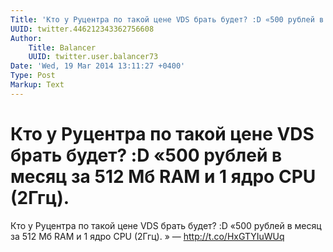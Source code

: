 ```yaml
---
Title: 'Кто у Руцентра по такой цене VDS брать будет? :D «500 рублей в месяц за 512 Мб RAM и 1 ядро CPU (2Ггц).'
UUID: twitter.446212343362756608
Author:
    Title: Balancer
    UUID: twitter.user.balancer73
Date: 'Wed, 19 Mar 2014 13:11:27 +0400'
Type: Post
Markup: Text
---
```


# Кто у Руцентра по такой цене VDS брать будет? :D «500 рублей в месяц за 512 Мб RAM и 1 ядро CPU (2Ггц).

Кто у Руцентра по такой цене VDS брать будет? :D «500 рублей
в месяц за 512 Мб RAM и 1 ядро CPU (2Ггц). » —
http://t.co/HxGTYIuWUq